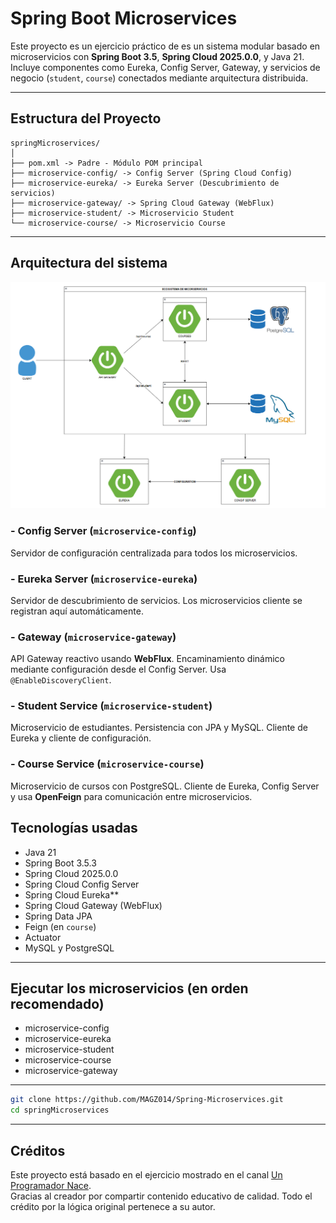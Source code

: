 # Spring Boot Microservices

Este proyecto es un ejercicio práctico de es un sistema modular basado en microservicios con **Spring Boot 3.5**, **Spring Cloud 2025.0.0**, y Java 21. Incluye componentes como Eureka, Config Server, Gateway, y servicios de negocio (`student`, `course`) conectados mediante arquitectura distribuida.

---

##  Estructura del Proyecto

```
springMicroservices/
│
├── pom.xml -> Padre - Módulo POM principal
├── microservice-config/ -> Config Server (Spring Cloud Config)
├── microservice-eureka/ -> Eureka Server (Descubrimiento de servicios)
├── microservice-gateway/ -> Spring Cloud Gateway (WebFlux)
├── microservice-student/ -> Microservicio Student
└── microservice-course/ -> Microservicio Course
```
---
##  Arquitectura del sistema
![img.png](docs/img.png)


### - Config Server (`microservice-config`)
Servidor de configuración centralizada para todos los microservicios.

### - Eureka Server (`microservice-eureka`)
Servidor de descubrimiento de servicios. Los microservicios cliente se registran aquí automáticamente.

### - Gateway (`microservice-gateway`)
API Gateway reactivo usando **WebFlux**. Encaminamiento dinámico mediante configuración desde el Config Server. Usa `@EnableDiscoveryClient`.

### - Student Service (`microservice-student`)
Microservicio de estudiantes. Persistencia con JPA y MySQL. Cliente de Eureka y cliente de configuración.

### - Course Service (`microservice-course`)
Microservicio de cursos con PostgreSQL. Cliente de Eureka, Config Server y usa **OpenFeign** para comunicación entre microservicios.


##  Tecnologías usadas

- Java 21
- Spring Boot 3.5.3
- Spring Cloud 2025.0.0
- Spring Cloud Config Server
- Spring Cloud Eureka**
- Spring Cloud Gateway (WebFlux)
- Spring Data JPA
- Feign (en `course`)
- Actuator
- MySQL y PostgreSQL

---

## Ejecutar los microservicios (en orden recomendado)
- microservice-config
- microservice-eureka
- microservice-student
- microservice-course
- microservice-gateway

---

```bash
git clone https://github.com/MAGZ014/Spring-Microservices.git
cd springMicroservices
```

---

## Créditos

Este proyecto está basado en el ejercicio mostrado en el canal [Un Programador Nace](https://youtube.com/@unprogramadornace).  
Gracias al creador por compartir contenido educativo de calidad.
Todo el crédito por la lógica original pertenece a su autor.
